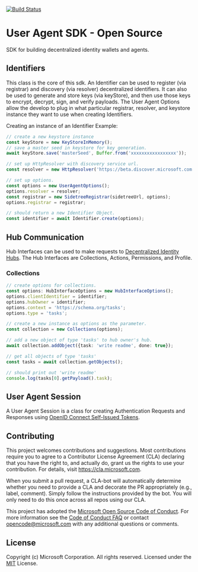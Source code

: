 [![Build Status](https://decentralized-identity.visualstudio.com/Core/_apis/build/status/Microsoft.UserAgent?branchName=master)](https://decentralized-identity.visualstudio.com/Core/_build/latest?definitionId=19&branchName=master)

# User Agent SDK - Open Source

SDK for building decentralized identity wallets and agents.

## Identifiers

This class is the core of this sdk. An Identifier can be used to register (via registrar) and discovery (via resolver) decentralized identifiers. It can also be used to generate and store keys (via keyStore), and then use those keys to encrypt, decrypt, sign, and verify payloads. The User Agent Options allow the develop to plug in what particular registrar, resolver, and keystore instance they want to use when creating Identifiers.

Creating an instance of an Identifier Example:

```typescript
// create a new keystore instance
const keyStore = new KeyStoreInMemory();
// save a master seed in keystore for key generation.
await keyStore.save('masterSeed', Buffer.from('xxxxxxxxxxxxxxxxx'));

// set up HttpResolver with discovery service url. 
const resolver = new HttpResolver('https://beta.discover.microsoft.com');

// set up options.
const options = new UserAgentOptions();
options.resolver = resolver;
const registrar = new SidetreeRegistrar(sidetreeUrl, options);
options.registrar = registrar;

// should return a new Identifier Object.
const identifier = await Identifier.create(options);
```

## Hub Communication

Hub Interfaces can be used to make requests to [Decentralized Identity Hubs](https://github.com/decentralized-identity/identity-hub). The Hub Interfaces are Collections, Actions, Permissions, and Profile. 

### Collections

```typescript
// create options for collections.
const options: HubInterfaceOptions = new HubInterfaceOptions();
options.clientIdentifier = identifier;
options.hubOwner = identifier;
options.context = 'https://schema.org/tasks';
options.type = 'tasks';

// create a new instance as options as the parameter.
const collection = new Collections(options);

// add a new object of type 'tasks' to hub owner's hub.
await collection.addObject({task: 'write readme', done: true});

// get all objects of type 'tasks'
const tasks = await collection.getObjects();

// should print out 'write readme'
console.log(tasks[0].getPayload().task);
```

## User Agent Session

A User Agent Session is a class for creating Authentication Requests and Responses using [OpenID Connect Self-Issued Tokens](https://openid.net/specs/openid-connect-core-1_0.html#SelfIssued).

## Contributing

This project welcomes contributions and suggestions.  Most contributions require you to agree to a
Contributor License Agreement (CLA) declaring that you have the right to, and actually do, grant us
the rights to use your contribution. For details, visit https://cla.microsoft.com.

When you submit a pull request, a CLA-bot will automatically determine whether you need to provide
a CLA and decorate the PR appropriately (e.g., label, comment). Simply follow the instructions
provided by the bot. You will only need to do this once across all repos using our CLA.

This project has adopted the [Microsoft Open Source Code of Conduct](https://opensource.microsoft.com/codeofconduct/).
For more information see the [Code of Conduct FAQ](https://opensource.microsoft.com/codeofconduct/faq/) or
contact [opencode@microsoft.com](mailto:opencode@microsoft.com) with any additional questions or comments.

## License

Copyright (c) Microsoft Corporation. All rights reserved.
Licensed under the [MIT](LICENSE.txt) License.
